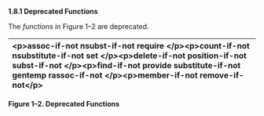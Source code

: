 **1.8.1 Deprecated Functions** 

The *functions* in Figure 1–2 are deprecated. 

|\<p\>**assoc-if-not nsubst-if-not require** \</p\>\<p\>**count-if-not nsubstitute-if-not set** \</p\>\<p\>**delete-if-not position-if-not subst-if-not** \</p\>\<p\>**find-if-not provide substitute-if-not gentemp rassoc-if-not** \</p\>\<p\>**member-if-not remove-if-not**\</p\>|
| :- |


**Figure 1–2. Deprecated Functions** 

